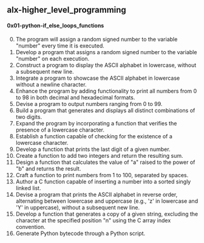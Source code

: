 ## alx-higher_level_programming
#### 0x01-python-if_else_loops_functions

0. The program will assign a random signed number to the variable "number" every time it is executed.
1. Develop a program that assigns a random signed number to the variable "number" on each execution.
2. Construct a program to display the ASCII alphabet in lowercase, without a subsequent new line.
3. Integrate a program to showcase the ASCII alphabet in lowercase without a newline character.
4. Enhance the program by adding functionality to print all numbers from 0 to 98 in both decimal and hexadecimal formats.
5. Devise a program to output numbers ranging from 0 to 99.
6. Build a program that generates and displays all distinct combinations of two digits.
7. Expand the program by incorporating a function that verifies the presence of a lowercase character.
8. Establish a function capable of checking for the existence of a lowercase character.
9. Develop a function that prints the last digit of a given number.
10. Create a function to add two integers and return the resulting sum.
11. Design a function that calculates the value of "a" raised to the power of "b" and returns the result.
12. Craft a function to print numbers from 1 to 100, separated by spaces.
13. Author a C function capable of inserting a number into a sorted singly linked list.
14. Devise a program that prints the ASCII alphabet in reverse order, alternating between lowercase and uppercase (e.g., 'z' in lowercase and 'Y' in uppercase), without a subsequent new line.
15. Develop a function that generates a copy of a given string, excluding the character at the specified position "n" using the C array index convention.
16. Generate Python bytecode through a Python script.
